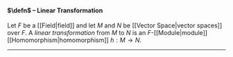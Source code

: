 #### $\defn$ – Linear Transformation
Let $F$ be a [[Field|field]] and let $M$ and $N$ be [[Vector Space|vector spaces]] over $F$. A *linear transformation* from $M$ to $N$ is an $F$-[[Module|module]] [[Homomorphism|homomorphism]] $h:M \to N$.
***